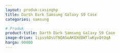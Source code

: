 ```yaml
---
layout: produk-casinghp
title: Darth Dark Samsung Galaxy S9 Case
categories: samsung

# Produk
product-title: Darth Dark Samsung Galaxy S9 Case
image-drive: 1ipss6DsUfNQAGoAKQXdBWTlwKyvQtQqA
harga: 90000
---
```

